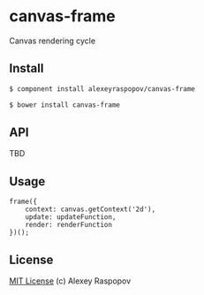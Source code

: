 # canvas-frame

Canvas rendering cycle

## Install

```bash
$ component install alexeyraspopov/canvas-frame
```

```bash
$ bower install canvas-frame
```

## API

TBD

## Usage

	frame({
		context: canvas.getContext('2d'),
		update: updateFunction,	
		render: renderFunction
	})();

## License

[MIT License](http://en.wikipedia.org/wiki/MIT_License) (c) Alexey Raspopov
